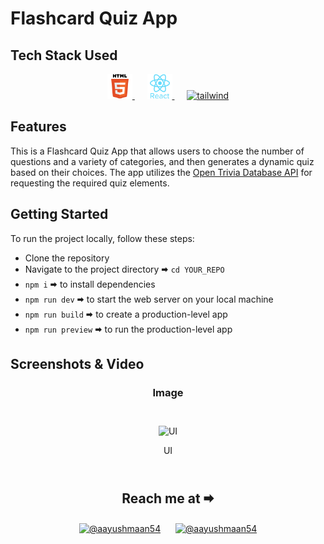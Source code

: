 # Flashcard Quiz App

## Tech Stack Used
<p align="center">
  <a href="https://www.w3.org/html/" target="_blank" rel="noreferrer">
    <img src="https://raw.githubusercontent.com/devicons/devicon/master/icons/html5/html5-original-wordmark.svg" alt="html5" width="40" height="40"/>
  </a>
  &nbsp;&nbsp;&nbsp;&nbsp;
  <a href="https://reactjs.org/" target="_blank" rel="noreferrer">
    <img src="https://raw.githubusercontent.com/devicons/devicon/master/icons/react/react-original-wordmark.svg" alt="react" width="40" height="40"/>
  </a>
  &nbsp;&nbsp;&nbsp;&nbsp;
  <a href="https://tailwindcss.com/" target="_blank" rel="noreferrer">
    <img src="https://www.vectorlogo.zone/logos/tailwindcss/tailwindcss-icon.svg" alt="tailwind" width="40" height="40"/>
  </a>
</p>

## Features
This is a Flashcard Quiz App that allows users to choose the number of questions and a variety of categories, and then generates a dynamic quiz based on their choices. The app utilizes the <a href="https://opentdb.com/">Open Trivia Database API</a> for requesting the required quiz elements.

## Getting Started
To run the project locally, follow these steps:
* Clone the repository
* Navigate to the project directory 🠮 ```cd YOUR_REPO```
* ```npm i``` 🠮 to install dependencies
* ```npm run dev``` 🠮 to start the web server on your local machine
* ```npm run build``` 🠮 to create a production-level app
* ```npm run preview``` 🠮 to run the production-level app

## Screenshots & Video
<div align="center">
  <h3>Image</h3>
  <br />
  <div style="display: flex; flex-wrap: wrap; justify-content: center;">
    <div style="margin: 10px;">
      <img src="" alt="UI" />
      <p>UI</p>
    </div>
</div>


## Reach me at 🠮
<p align="center">
<a href="https://twitter.com/@aayushmaan54" target="blank"><img align="center" src="https://raw.githubusercontent.com/rahuldkjain/github-profile-readme-generator/master/src/images/icons/Social/twitter.svg" alt="@aayushmaan54" height="30" width="40" /></a>
  &nbsp;&nbsp;&nbsp;&nbsp;
<a href="https://linkedin.com/in/aayushmaan54" target="blank"><img align="center" src="https://raw.githubusercontent.com/rahuldkjain/github-profile-readme-generator/master/src/images/icons/Social/linked-in-alt.svg" alt="@aayushmaan54" height="30" width="40" /></a>
</p>
